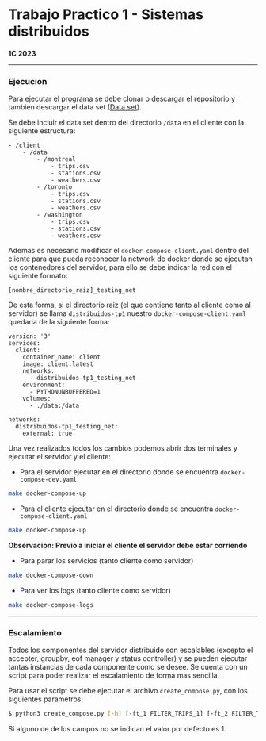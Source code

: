 # Trabajo Practico 1 - Sistemas distribuidos

**1C 2023**



------



### **Ejecucion** 

Para ejecutar el programa se debe clonar o descargar el repositorio y tambien descargar el data set ([Data set](https://www.kaggle.com/datasets/jeanmidev/public-bike-sharing-in-north-america?resource=download)).

Se debe incluir el data set dentro del directorio `/data` en el cliente con la siguiente estructura:

```
- /client
    - /data
    	- /montreal
    		- trips.csv
    		- stations.csv
    		- weathers.csv
    	- /toronto
    		- trips.csv
    		- stations.csv
    		- weathers.csv
    	- /washington
    		- trips.csv
    		- stations.csv
    		- weathers.csv
```



Ademas es necesario modificar el `docker-compose-client.yaml` dentro del cliente para que pueda reconocer la network de docker donde se ejecutan los contenedores del servidor, para ello se debe indicar la red con el siguiente formato:

```
[nombre_directorio_raiz]_testing_net
```

De esta forma, si el directorio raiz (el que contiene tanto al cliente como al servidor) se llama `distribuidos-tp1` nuestro `docker-compose-client.yaml` quedaria de la siguiente forma:

```
version: '3'
services:
  client:
    container_name: client
    image: client:latest
    networks:
      - distribuidos-tp1_testing_net
    environment:
      - PYTHONUNBUFFERED=1
    volumes:
      - ./data:/data

networks:
  distribuidos-tp1_testing_net:
    external: true
```

 

Una vez realizados todos los cambios podemos abrir dos terminales y ejecutar el servidor y el cliente:

- Para el servidor ejecutar en el directorio donde se encuentra `docker-compose-dev.yaml`

```bash
make docker-compose-up
```

- Para el cliente ejecutar en el directorio donde se encuentra `docker-compose-client.yaml`

```bash
make docker-compose-up
```

**Observacion: Previo a iniciar el cliente el servidor debe estar corriendo**

- Para parar los servicios (tanto cliente como servidor)

```bash
make docker-compose-down
```

- Para ver los logs (tanto cliente como servidor)

```bash
make docker-compose-logs
```

------



### Escalamiento

Todos los componentes del servidor distribuido son escalables (excepto el accepter, groupby, eof manager y status controller) y se pueden ejecutar tantas instancias de cada componente como se desee. Se cuenta con un script para poder realizar el escalamiento de forma mas sencilla.

Para usar el script se debe ejecutar el archivo `create_compose.py`, con los siguientes parametros:

```bash
$ python3 create_compose.py [-h] [-ft_1 FILTER_TRIPS_1] [-ft_2 FILTER_TRIPS_2] [-ft_3 FILTER_TRIPS_3] [-fw_1 FILTER_WEATHER_1] [-fs_2 FILTER_STATION_2] [-fs_3 FILTER_STATION_3 [-j_1 JOINER_1] [-j_2 JOINER_2] [-j_3 JOINER_3] [-dm DATE_MODIFIER] [-dc DIST_CALCULATOR [-tp TRIP_PARSER] [-wp WEATHER_PARSER] [-sp STATION_PARSER]
```

Si alguno de de los campos no se indican el valor por defecto es 1.



